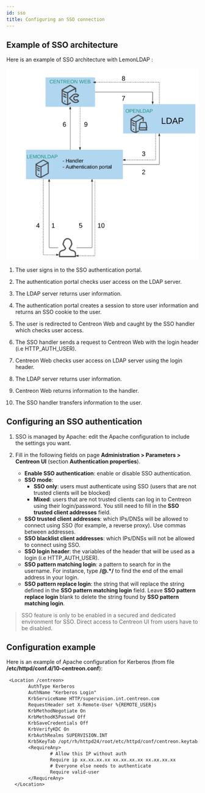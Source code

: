 ```yaml
---
id: sso
title: Configuring an SSO connection
---
```


## Example of SSO architecture

Here is an example of SSO architecture with LemonLDAP :

![image](../assets/connect/SSO_architecture.png)

1. The user signs in to the SSO authentication portal.

2. The authentication portal checks user access on the LDAP server.

3. The LDAP server returns user information.

4. The authentication portal creates a session to store user information and returns an SSO cookie to the user.

5. The user is redirected to Centreon Web and caught by the SSO handler which checks user access.

6. The SSO handler sends a request to Centreon Web with the login header (i.e HTTP_AUTH_USER).

7. Centreon Web checks user access on LDAP server using the login header.

8. The LDAP server returns user information.

9. Centreon Web returns information to the handler.

10. The SSO handler transfers information to the user.

## Configuring an SSO authentication

1. SSO is managed by Apache: edit the Apache configuration to include the settings you want.

2. Fill in the following fields on page **Administration > Parameters > Centreon UI** (section **Authentication properties**).

    - **Enable SSO authentication**: enable or disable SSO authentication.
    - **SSO mode**:
        - **SSO only**: users must authenticate using SSO (users that are not trusted clients will be blocked)
        - **Mixed**: users that are not trusted clients can log in to Centreon using their login/password. You still need to fill in the **SSO trusted client addresses** field.
    - **SSO trusted client addresses**: which IPs/DNSs will be allowed to connect using SSO (for example, a reverse proxy). Use commas between addresses.
    - **SSO blacklist client addresses**: which IPs/DNSs will not be allowed to connect using SSO.
    - **SSO login header**: the variables of the header that will
    be used as a login (i.e HTTP\_AUTH\_USER).
    - **SSO pattern matching login**: a pattern to search for in
    the username. For instance, type **/@.\*/** to find the end of the email address in your login.
    - **SSO pattern replace login**: the string that will replace the string defined in the **SSO pattern matching login** field. Leave **SSO pattern replace login** blank to delete the string found by **SSO pattern matching login**.

> SSO feature is only to be enabled in a secured and dedicated environment for
> SSO. Direct access to Centreon UI from users have to be disabled.

## Configuration example

Here is an example of Apache configuration for Kerberos (from file **/etc/httpd/conf.d/10-centreon.conf**):

```
 <Location /centreon>
        AuthType Kerberos
        AuthName "Kerberos Login"
        KrbServiceName HTTP/supervision.int.centreon.com
        RequestHeader set X-Remote-User %{REMOTE_USER}s
        KrbMethodNegotiate On
        KrbMethodK5Passwd Off
        KrbSaveCredentials Off
        KrbVerifyKDC On
        KrbAuthRealms SUPERVISION.INT
        Krb5KeyTab /opt/rh/httpd24/root/etc/httpd/conf/centreon.keytab
        <RequireAny>
                # Allow this IP without auth
                Require ip xx.xx.xx.xx xx.xx.xx.xx xx.xx.xx.xx
                # Everyone else needs to authenticate
                Require valid-user
        </RequireAny>
   </Location>
   ```